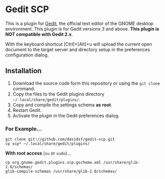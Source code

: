 Gedit SCP
=========

This is a plugin for [Gedit][2], the official text editor of the GNOME desktop
environment. This plugin is for Gedit versions 3 and above. **This plugin is NOT
compatible with Gedit 2.x**.

With the keyboard shortcut [Ctrl]+[Alt]+u will upload the current open document to the target server and directory setup in the preferences configuration dialog.

Installation
------------

1. Download the source code form this repository or using the `git clone` command.
2. Copy the files to the Gedit plugins directory `~/.local/share/gedit/plugins/`.
3. Copy and compile the settings schema **as root**.
4. Restart Gedit.
5. Activate the plugin in the Gedit preferences dialog.

### For Example...

    git clone git://github.com/davidsf/gedit-scp.git
    cp scp* ~/.local/share/gedit/plugins/
    
**With root access** (`su` or `sudo`)...

    cp org.gnome.gedit.plugins.scp.gschema.xml /usr/share/glib-2.0/schemas/
    glib-compile-schemas /usr/share/glib-2.0/schemas/

[2]: http://www.gedit.org
